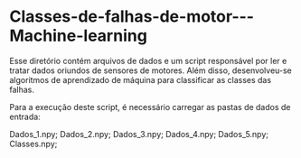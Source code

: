 # Classes-de-falhas-de-motor---Machine-learning
Esse diretório contém arquivos de dados e um script responsável por ler e tratar dados oriundos de sensores de motores. Além disso, desenvolveu-se algoritmos de aprendizado de máquina para classificar as classes das falhas. 


Para a execução deste script, é necessário carregar as pastas de dados de entrada:

Dados_1.npy;
Dados_2.npy;
Dados_3.npy;
Dados_4.npy;
Dados_5.npy;
Classes.npy;
